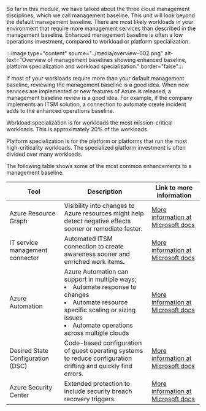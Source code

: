 So far in this module, we have talked about the three cloud management disciplines, which we call management baseline. This unit will look beyond the default management baseline. There are most likely workloads in your environment that require more management services than described in the management baseline. Enhanced management baseline is often a low operations investment, compared to workload or platform specialization.

:::image type="content" source="../media/overview-002.png" alt-text="Overview of management baselines showing enhanced baseline, platform specialization and workload specialization." border="false":::

If most of your workloads require more than your default management baseline, reviewing the management baseline is a good idea. When new services are implemented or new features of Azure is released, a management baseline review is a good idea. For example, if the company implements an ITSM solution, a connection to automate create incident adds to the enhanced operations baseline.

Workload specialization is for workloads the most mission-critical workloads. This is approximately 20% of the workloads.

Platform specialization is for the platform or platforms that run the most high-criticality workloads. The specialized platform investment is often divided over many workloads.

The following table shows some of the most common enhancements to a management baseline.

| Tool | Description | Link to more information |
| -----|-------------|--------------------------|
| Azure Resource Graph | Visibility into changes to Azure resources might help detect negative effects sooner or remediate faster. | [More information at Microsoft docs](https://azure.microsoft.com/features/resource-graph/) |
| IT service management connector | Automated ITSM connection to create awareness sooner and enriched work items. |  [More information at Microsoft docs](/azure/azure-monitor/alerts/itsmc-overview) |
| Azure Automation | Azure Automation can support in multiple ways; <li> Automate response to changes</li><li>Automate resource specific scaling or sizing issues</li><li> Automate operations across multiple clouds</li> |  [More information at Microsoft docs](https://azure.microsoft.com/services/automation/) |
| Desired State Configuration (DSC) 	| Code-based configuration of guest operating systems to reduce configuration drifting and quickly find errors. | [More information at Microsoft docs](/azure/automation/automation-dsc-overview) |
| Azure Security Center	| Extended protection to include security breach recovery triggers. | [More information at Microsoft docs](https://azure.microsoft.com/services/security-center/) |
